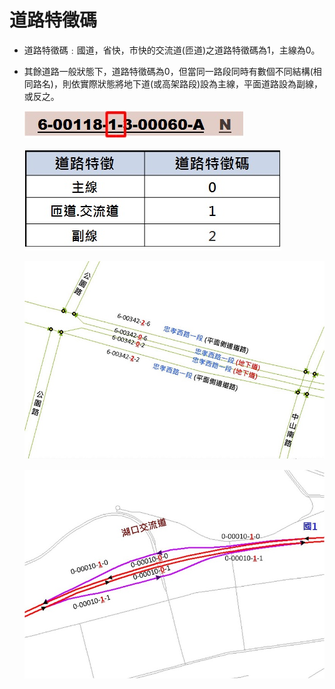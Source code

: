 # 道路特徵碼

* 道路特徵碼﹕國道，省快，市快的交流道\(匝道\)之道路特徵碼為1，主線為0。
* 其餘道路一般狀態下，道路特徵碼為0，但當同一路段同時有數個不同結構\(相同路名\)，則依實際狀態將地下道\(或高架路段\)設為主線，平面道路設為副線，或反之。

  ![](010.jpg)
  
  ![](038.jpg)

  ![](008.jpg)

  ![](009.jpg)

